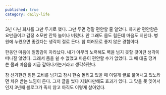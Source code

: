 ```yaml
---
published: true
category: daily-life
---
```

3년 다닌 회사를 그만 두기로 했다. 그만 두면 정말 편안할 줄 알았다. 하지만 편안함은 요만큼이고 감정 소모만 잔뜩 늘어나 버렸다. 안 그래도 몸도 힘든데 마음도 지친다. 병원에 누웠으면 좋겠다는 생각이 절로 든다. 참 여러모로 좋지 않은 경험이다.

한동안 마음에 절망감이 자라났다. 내가 아무리 노력해도 벽을 넘지 못할 것이란 생각이 떠나질 않았다. 그래서 몸을 쉴 수 없었고 마음이 편안할 수가 없었다. 그 때 대출 땡겨 쓴 몸과 마음을 지금 갚아나가는거라고 생각하련다.

참 신기한건 힘든 고비를 넘기고 잠시 한숨 돌리고 있을 때 이렇게 글로 풀어내고 있노라면 치유 받는 느낌이 든다. 그저 글을 썼다 지웠다만해도 효과가 있다. 그 맛을 못 잊어서인지 3년째 블로그가 죽지 않고 아직도 이렇게 살아있다.
